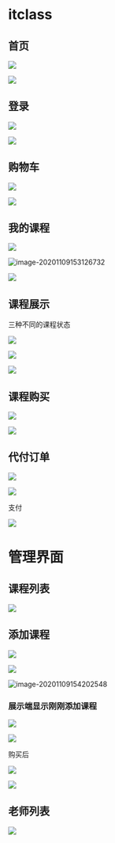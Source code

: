 # itclass

## 首页

![](https://gitee.com/thb_eliauk/typora/raw/master/img/20201109152837.png)

![](https://gitee.com/thb_eliauk/typora/raw/master/img/20201109152905.png)



## 登录

![](https://gitee.com/thb_eliauk/typora/raw/master/img/20201109152936.png)

![](https://gitee.com/thb_eliauk/typora/raw/master/img/20201109152948.png)

## 购物车

![](https://gitee.com/thb_eliauk/typora/raw/master/img/20201109152919.png)

![](https://gitee.com/thb_eliauk/typora/raw/master/img/20201109153041.png)

## 我的课程

![](https://gitee.com/thb_eliauk/typora/raw/master/img/20201109153102.png)

![image-20201109153126732](C:\Users\Administrator\AppData\Roaming\Typora\typora-user-images\image-20201109153126732.png)

![](https://gitee.com/thb_eliauk/typora/raw/master/img/20201109153150.png)

## 课程展示

三种不同的课程状态

![](https://gitee.com/thb_eliauk/typora/raw/master/img/20201109153228.png)



![](https://gitee.com/thb_eliauk/typora/raw/master/img/20201109153241.png)



![](https://gitee.com/thb_eliauk/typora/raw/master/img/20201109153303.png)



## 课程购买

![](https://gitee.com/thb_eliauk/typora/raw/master/img/20201109153514.png)

![](https://gitee.com/thb_eliauk/typora/raw/master/img/20201109154928.png)

## 代付订单

![](https://gitee.com/thb_eliauk/typora/raw/master/img/20201109153428.png)

![](https://gitee.com/thb_eliauk/typora/raw/master/img/20201109153339.png)



支付

![](https://gitee.com/thb_eliauk/typora/raw/master/img/20201109153405.png)

# 管理界面

## 课程列表

![](https://gitee.com/thb_eliauk/typora/raw/master/img/20201109153823.png)

## 添加课程

![](https://gitee.com/thb_eliauk/typora/raw/master/img/20201109154057.png)

![](https://gitee.com/thb_eliauk/typora/raw/master/img/20201109154139.png)

![image-20201109154202548](C:\Users\Administrator\AppData\Roaming\Typora\typora-user-images\image-20201109154202548.png)



### 展示端显示刚刚添加课程

![](https://gitee.com/thb_eliauk/typora/raw/master/img/20201109154247.png)

![](https://gitee.com/thb_eliauk/typora/raw/master/img/20201109154311.png)

购买后

![](https://gitee.com/thb_eliauk/typora/raw/master/img/20201109154342.png)



![](https://gitee.com/thb_eliauk/typora/raw/master/img/20201109154357.png)



## 老师列表

![](https://gitee.com/thb_eliauk/typora/raw/master/img/20201109153842.png)